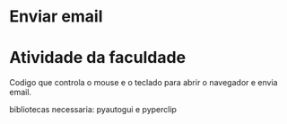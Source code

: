 # Enviar email

# Atividade da faculdade

Codigo que controla o mouse e o teclado para abrir o navegador e envia email.

bibliotecas necessaria: pyautogui e pyperclip